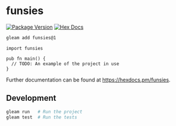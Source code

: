 # funsies

[![Package Version](https://img.shields.io/hexpm/v/funsies)](https://hex.pm/packages/funsies)
[![Hex Docs](https://img.shields.io/badge/hex-docs-ffaff3)](https://hexdocs.pm/funsies/)

```sh
gleam add funsies@1
```
```gleam
import funsies

pub fn main() {
  // TODO: An example of the project in use
}
```

Further documentation can be found at <https://hexdocs.pm/funsies>.

## Development

```sh
gleam run   # Run the project
gleam test  # Run the tests
```
